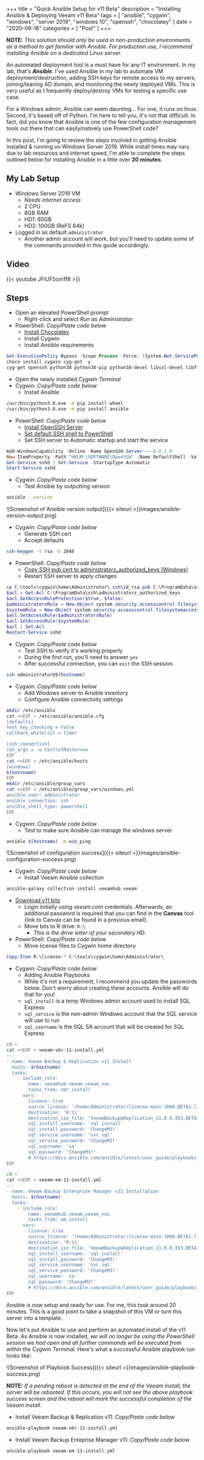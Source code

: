 +++
title = "Quick Ansible Setup for v11 Beta"
description = "Installing Ansible & Deploying Veeam v11 Beta"
tags = [
    "ansible",
    "cygwin",
    "windows",
    "server 2019",
    "windows 10",
    "openssh",
    "chocolatey"
]
date = "2020-09-18"
categories = [
    "Post"
]
+++

**NOTE:** *This solution should only be used in non-production environments as a method to get familiar with Ansible. For production use, I recommend installing Ansible on a dedicated Linux server.*

An automated deployment tool is a must have for any IT environment. In my lab, that's ***Ansible***. I've used Ansible in my lab to automate VM deployment/destruction, adding SSH keys for remote access to my servers, joining/leaving AD domain, and monitoring the newly deployed VMs. This is very useful as I frequently deploy/destroy VMs for testing a specific use case.

For a Windows admin, Ansible can seem daunting... For one, it runs on linux. Second, it's based off of Python. I'm here to tell you, it's not that difficult. In fact, did you know that Ansible is one of the few configuration management tools out there that can easily/natively use PowerShell code?

In this post, I'm going to review the steps involved in getting Ansible installed & running on Windows Server 2019. While install times may vary due to lab resources and internet speed, I'm able to complete the steps outlined below for installing Ansible in a little over **20 minutes**.

## My Lab Setup

* Windows Server 2019 VM
  * *Needs internet access*
  * 2 CPU
  * 8GB RAM
  * HD1: 60GB
  * HD2: 100GB (ReFS 64k)
* Logged in as default `administrator`
  * Another admin account will work, but you'll need to update some of the commands provided in this guide accordingly.

## Video

{{< youtube JFiUF5om1f8 >}}

## Steps

* Open an elevated PowerShell prompt
  * Right-click and select *Run as Administrator*
* PowerShell: *Copy/Paste code below*
  * [Install Chocolatey](https://chocolatey.org/docs/installation)
  * Install Cygwin
  * Install Ansible requirements

```powershell
Set-ExecutionPolicy Bypass -Scope Process -Force; [System.Net.ServicePointManager]::SecurityProtocol = [System.Net.ServicePointManager]::SecurityProtocol -bor 3072; iex ((New-Object System.Net.WebClient).DownloadString('https://chocolatey.org/install.ps1'))
choco install cygwin cyg-get -y
cyg-get openssh python38 python38-pip python38-devel libssl-devel libffi-devel gcc-g++
```

* Open the newly installed *Cygwin Terminal*
* Cygwin: *Copy/Paste code below*
  * Install Ansible

```bash
/usr/bin/python3.8.exe -m pip install wheel
/usr/bin/python3.8.exe -m pip install ansible
```

* PowerShell: *Copy/Paste code below*
  * [Install OpenSSH Server](https://docs.microsoft.com/en-us/windows-server/administration/openssh/openssh_install_firstuse)
  * [Set default SSH shell to PowerShell](https://docs.microsoft.com/en-us/windows-server/administration/openssh/openssh_server_configuration)
  * Set SSH server to Automatic startup and start the service

```powershell
Add-WindowsCapability -Online -Name OpenSSH.Server~~~~0.0.1.0
New-ItemProperty -Path "HKLM:\SOFTWARE\OpenSSH" -Name DefaultShell -Value "C:\Windows\System32\WindowsPowerShell\v1.0\powershell.exe" -PropertyType String -Force
Get-Service sshd | Set-Service -StartupType Automatic
Start-Service sshd
```

* Cygwin: *Copy/Paste code below*
  * Test Ansible by outputting version

```bash
ansible --version
```

![Screenshot of Ansible version output]({{< siteurl >}}images/ansible-version-output.png)

* Cygwin: *Copy/Paste code below*
  * Generate SSH cert
  * Accept defaults

```bash
ssh-keygen -t rsa -b 2048
```

* PowerShell: *Copy/Paste code below*
  * [Copy SSH pub cert to administrators_authorized_keys (Windows)](https://www.concurrency.com/blog/may-2019/key-based-authentication-for-openssh-on-windows)
  * Restart SSH server to apply changes

```powershell
cp C:\tools\cygwin\home\Administrator\.ssh\id_rsa.pub C:\ProgramData\ssh\administrators_authorized_keys
$acl = Get-Acl C:\ProgramData\ssh\administrators_authorized_keys
$acl.SetAccessRuleProtection($true, $false)
$administratorsRule = New-Object system.security.accesscontrol.filesystemaccessrule("Administrators","FullControl","Allow")
$systemRule = New-Object system.security.accesscontrol.filesystemaccessrule("SYSTEM","FullControl","Allow")
$acl.SetAccessRule($administratorsRule)
$acl.SetAccessRule($systemRule)
$acl | Set-Acl
Restart-Service sshd
```

* Cygwin: *Copy/Paste code below*
  * Test SSH to verify it's working properly
  * During the first run, you'll need to answer `yes`
  * After successful connection, you can `exit` the SSH session.

```bash
ssh administrator@$(hostname)
```

* Cygwin: *Copy/Paste code below*
  * Add Windows server to Ansible inventory
  * Configure Ansible connectivity settings

```bash
mkdir /etc/ansible
cat <<EOF > /etc/ansible/ansible.cfg
[defaults]
host_key_checking = False
callback_whitelist = timer

[ssh_connection]
ssh_args = -o ControlMaster=no
EOF
cat <<EOF > /etc/ansible/hosts
[windows]
$(hostname)
EOF
mkdir /etc/ansible/group_vars
cat <<EOF > /etc/ansible/group_vars/windows.yml
ansible_user: administrator
ansible_connection: ssh
ansible_shell_type: powershell
EOF
```

* Cygwin: *Copy/Paste code below*
  * Test to make sure Ansible can manage the windows server

```bash
ansible $(hostname) -m win_ping
```

![Screenshot of configuration success]({{< siteurl >}}images/ansible-configuration-success.png)

* Cygwin: *Copy/Paste code below*
  * Install Veeam Ansible collection

```bash
ansible-galaxy collection install veeamhub.veeam
```

* [Download v11 bits](http://www.veeam.com/beta/vbr11beta1.html)
  * Login initially using *veeam.com* credentials. Afterwards, an additional password is required that you can find in the **Canvas** tool (link to Canvas can be found in a previous email).
  * Move bits to R drive: `R:\`
    * *This is the drive letter of your secondary HD.*
* PowerShell: *Copy/Paste code below*
  * Move license files to Cygwin home directory

```powershell
Copy-Item R:\license-* C:\tools\cygwin\home\Administrator\
```

* Cygwin: *Copy/Paste code below*
  * Adding Ansible Playbooks
  * While it's not a requirement, I recommend you update the passwords below. Don't worry about creating these accounts. Ansible will do that for you!
  * `sql_install` is a temp Windows admin account used to install SQL Express
  * `sql_service` is the non-admin Windows account that the SQL service will use to run
  * `sql_username` is the SQL SA account that will be created for SQL Express

```bash
cd ~
cat <<EOF > veeam-vbr-11-install.yml
---
- name: Veeam Backup & Replication v11 Install
  hosts: $(hostname)
  tasks:
    - include_role:
        name: veeamhub.veeam.veeam_vas
        tasks_from: vbr_install
      vars:
        license: true
        source_license: '/home/Administrator/license-main-1000.BETA1.lic'
        destination: 'R:\\'
        destination_iso_file: 'VeeamBackup&Replication_11.0.0.353.BETA1.iso'
        sql_install_username: 'sql_install'
        sql_install_password: 'ChangeM3!'
        sql_service_username: 'svc_sql'
        sql_service_password: 'ChangeM3!'
        sql_username: 'sa'
        sql_password: 'ChangeM3!'
        # https://docs.ansible.com/ansible/latest/user_guide/playbooks_vault.html#single-encrypted-variable
EOF
```

```bash
cd ~
cat <<EOF > veeam-em-11-install.yml
---
- name: Veeam Backup Enterprise Manager v11 Installation
  hosts: $(hostname)
  tasks:
    - include_role:
        name: veeamhub.veeam.veeam_vas
        tasks_from: em_install
      vars:
        license: true
        source_license: '/home/Administrator/license-main-1000.BETA1.lic'
        destination: 'R:\\'
        destination_iso_file: 'VeeamBackup&Replication_11.0.0.353.BETA1.iso'
        sql_install_username: 'sql_install'
        sql_install_password: 'ChangeM3!'
        sql_service_username: 'svc_sql'
        sql_service_password: 'ChangeM3!'
        sql_username: 'sa'
        sql_password: 'ChangeM3!'
        # https://docs.ansible.com/ansible/latest/user_guide/playbooks_vault.html#single-encrypted-variable
EOF
```

Ansible is now setup and ready for use. For me, this took around 20 minutes. This is a good point to take a snapshot of this VM or turn this server into a template.

Now let's put Ansible to use and perform an automated install of the v11 Beta. As Ansible is now installed, *we will no longer be using the PowerShell session we had open and all further commands will be executed from within the Cygwin Terminal.* Here's what a successful Ansible playbook run looks like:

![Screenshot of Playbook Success]({{< siteurl >}}images/ansible-playbook-success.png)

**NOTE:** *If a pending reboot is detected at the end of the Veeam install, the server will be rebooted. If this occurs, you will not see the above playbook success screen and the reboot will mark the successful completion of the Veeam install.*

* Install Veeam Backup & Replication v11: *Copy/Paste code below*

```bash
ansible-playbook veeam-vbr-11-install.yml
```

* Install Veeam Backup Enteprise Manager v11: *Copy/Paste code below*

```bash
ansible-playbook veeam-em-11-install.yml
```
